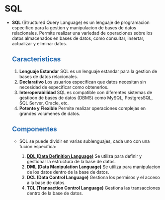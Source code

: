 # SQL

* **SQL** (Structured Query Language) es un lenguaje de programacion especifico para la gestion y manipulacion de bases de datos relacionales. Permite realizar una variedad de operaciones sobre los datos almacenados en bases de datos, como consultar, insertar, actualizar y eliminar datos.

    ## <span style="color:#2168b0">Caracteristicas</span>
    
    1. **Lenguaje Estandar** SQL es un lenguaje estandar para la gestion de bases de datos relacionales.
    2. **Declarativo** Los usuarios especifican que datos necesitan sin necesidad de especificar como obtenerlos.
    3. **Interoperabilidad** SQL es compatible con diferentes sistemas de gestioon de bases de datos (DBMS) como MySQL, PostgresSQL, SQL Server, Oracle, etc.
    4. **Potente y Flexible** Permite realizar operaciones complejas en grandes volumenes de datos.
    
    ## <span style="color:#2168b0">Componentes</span>
    
    * SQL se puede dividir en varias sublenguajes, cada uno con una fucion especifica:
        
        1. **[DDL (Data Definition Language)](DDL.md)** Se utiliza para definir y gestionar la estructura de la base de datos.
        2. **DML (Data Manipulation Language)** Se utiliza para manipulacion de los datos dentro de la base de datos.
        3. **DCL (Data Control Language)** Gestiona los permisos y el acceso a la base de datos.
        4. **TCL (Transaction Control Language)** Gestiona las transacciones dentro de la base de datos.
        

     